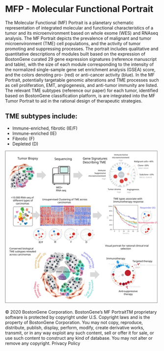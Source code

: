 # MFP - Molecular Functional Portrait

The Molecular Functional (MF) Portrait is a planetary schematic representation of integrated molecular and functional characteristics of a tumor and its microenvironment based on whole exome (WES) and RNAseq analysis. The MF Portrait depicts the prevalence of malignant and tumor microenvironment (TME) cell populations, and the activity of tumor promoting and suppressing processes. The portrait includes qualitative and quantitative descriptions of modules built based on the expression of BostonGene curated 29 gene expression signatures (reference manuscript and table), with the size of each module corresponding to the intensity of the normalized single-sample gene set enrichment analysis (GSEA) score, and the colors denoting pro- (red) or anti-cancer activity (blue). In the MF Portrait, potentially targetable genomic alterations and TME processes such as cell proliferation, EMT, angiogenesis, and anti-tumor immunity are listed. The relevant TME subtypes (reference our paper) for each tumor, identified based on BostonGene classification platform, is are integrated into the MF Tumor Portrait to aid in the rational design of therapeutic strategies.

## TME subtypes include:

* Immune-enriched, fibrotic (IE/F)
* Immune-enriched (IE)
* Fibrotic (F)
* Depleted (D)

![Graphical abstract](img/Abstract.svg?raw=true "Molecular Functional Portrait")


© 2020 BostonGene Corporation.  BostonGene’s MF PortraitTM proprietary software is protected by copyright under U.S. Copyright laws and is the property of BostonGene Corporation. You may not copy, reproduce, distribute, publish, display, perform, modify, create derivative works, transmit, or in any way exploit any such content, sell or offer it for sale, or use such content to construct any kind of database. You may not alter or remove any copyright.
Privacy Policy